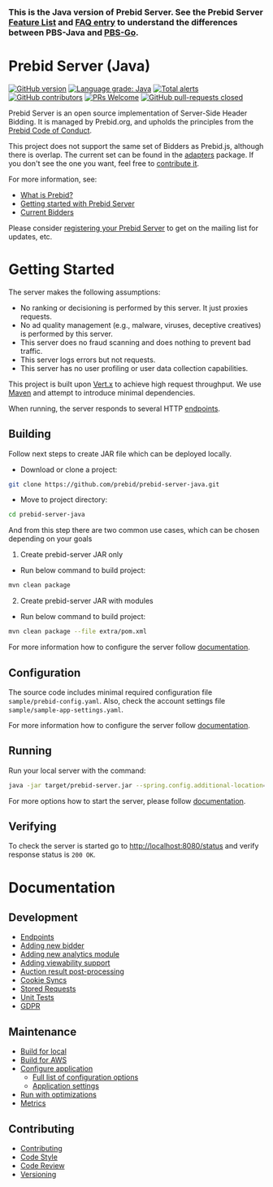 ### This is the Java version of Prebid Server. See the Prebid Server [Feature List](https://docs.prebid.org/prebid-server/features/pbs-feature-idx.html) and [FAQ entry](https://docs.prebid.org/faq/prebid-server-faq.html#why-are-there-two-versions-of-prebid-server-are-they-kept-in-sync) to understand the differences between PBS-Java and [PBS-Go](https://github.com/prebid/prebid-server).

# Prebid Server (Java)

[![GitHub version](https://badge.fury.io/gh/prebid%2fprebid-server-java.svg)](http://badge.fury.io/gh/prebid%2fprebid-server-java)
[![Language grade: Java](https://img.shields.io/lgtm/grade/java/g/prebid/prebid-server-java.svg?logo=lgtm&logoWidth=18)](https://lgtm.com/projects/g/prebid/prebid-server-java/context:java)
[![Total alerts](https://img.shields.io/lgtm/alerts/g/prebid/prebid-server-java.svg?logo=lgtm&logoWidth=18)](https://lgtm.com/projects/g/prebid/prebid-server-java/alerts/)
[![GitHub contributors](https://img.shields.io/github/contributors/prebid/prebid-server-java.svg)](https://GitHub.com/prebid/prebid-server-java/contributors/)
[![PRs Welcome](https://img.shields.io/badge/PRs-welcome-brightgreen.svg)](https://github.com/prebid/prebid-server-java/blob/master/docs/contributing.md) 
[![GitHub pull-requests closed](https://img.shields.io/github/issues-pr-closed/prebid/prebid-server-java.svg)](https://GitHub.com/prebid/prebid-server-java/pull/)

Prebid Server is an open source implementation of Server-Side Header Bidding.
It is managed by Prebid.org,
and upholds the principles from the [Prebid Code of Conduct](https://prebid.org/wrapper_code_of_conduct.html).

This project does not support the same set of Bidders as Prebid.js, although there is overlap.
The current set can be found in the [adapters](./src/main/java/org/prebid/server/bidder) package. If you don't see the one you want, feel free to [contribute it](docs/developers/add-new-bidder.md).

For more information, see:

- [What is Prebid?](https://prebid.org/why-prebid/)
- [Getting started with Prebid Server](https://docs.prebid.org/prebid-server/overview/prebid-server-overview.html)
- [Current Bidders](https://docs.prebid.org/dev-docs/pbs-bidders.html)

Please consider [registering your Prebid Server](https://docs.prebid.org/prebid-server/hosting/pbs-hosting.html#optional-registration) to get on the mailing list for updates, etc.

# Getting Started

The server makes the following assumptions:
- No ranking or decisioning is performed by this server. It just proxies requests.
- No ad quality management (e.g., malware, viruses, deceptive creatives) is performed by this server.
- This server does no fraud scanning and does nothing to prevent bad traffic.
- This server logs errors but not requests.
- This server has no user profiling or user data collection capabilities.

This project is built upon [Vert.x](http://vertx.io) to achieve high request throughput. 
We use [Maven](https://maven.apache.org) and attempt to introduce minimal dependencies.

When running, the server responds to several HTTP [endpoints](docs/endpoints).

## Building

Follow next steps to create JAR file which can be deployed locally.

- Download or clone a project:
```bash
git clone https://github.com/prebid/prebid-server-java.git
```

- Move to project directory:
```bash
cd prebid-server-java
```

And from this step there are two common use cases, which can be chosen depending on your goals 

1. Create prebid-server JAR only
- Run below command to build project:
```bash
mvn clean package
```

2. Create prebid-server JAR with modules
- Run below command to build project:
```bash
mvn clean package --file extra/pom.xml
```
For more information how to configure the server follow [documentation](docs/build.md).

## Configuration

The source code includes minimal required configuration file `sample/prebid-config.yaml`.
Also, check the account settings file `sample/sample-app-settings.yaml`.

For more information how to configure the server follow [documentation](docs/config.md).


## Running

Run your local server with the command:
```bash
java -jar target/prebid-server.jar --spring.config.additional-location=sample/prebid-config.yaml
```

For more options how to start the server, please follow [documentation](docs/run.md).

## Verifying

To check the server is started go to [http://localhost:8080/status](http://localhost:8080/status) 
and verify response status is `200 OK`.

# Documentation

## Development
- [Endpoints](https://docs.prebid.org/prebid-server/endpoints/pbs-endpoint-overview.html)
- [Adding new bidder](https://docs.prebid.org/prebid-server/developers/add-new-bidder-java.html)
- [Adding new analytics module](https://docs.prebid.org/prebid-server/developers/pbs-build-an-analytics-adapter.html#adding-an-analytics-adapter-in-pbs-java)
- [Adding viewability support](docs/developers/add-viewability-vendors.md)
- [Auction result post-processing](docs/developers/auction-result-post-processing.md)
- [Cookie Syncs](https://docs.prebid.org/prebid-server/developers/pbs-cookie-sync.html)
- [Stored Requests](docs/developers/stored-requests.md)
- [Unit Tests](docs/developers/unit-tests.md)
- [GDPR](docs/developers/gdpr.md)

## Maintenance
- [Build for local](docs/build.md)
- [Build for AWS](docs/build-aws.md)
- [Configure application](docs/config.md)
  - [Full list of configuration options](docs/config-app.md)
  - [Application settings](docs/application-settings.md)
- [Run with optimizations](docs/run.md)
- [Metrics](docs/metrics.md)

## Contributing
- [Contributing](docs/contributing.md)
- [Code Style](docs/code-style.md)
- [Code Review](docs/code-reviews.md)
- [Versioning](docs/versioning.md)
